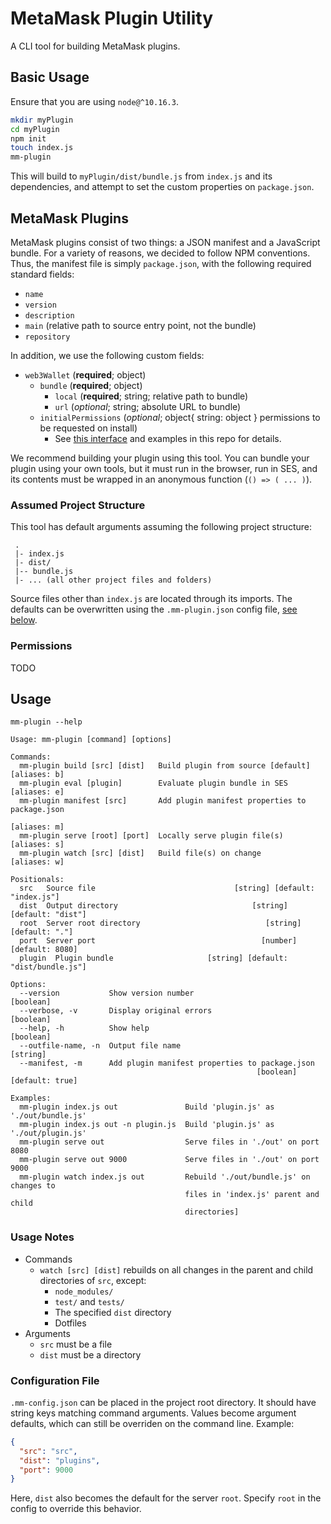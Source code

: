 # MetaMask Plugin Utility

A CLI tool for building MetaMask plugins.

## Basic Usage

Ensure that you are using `node@^10.16.3`.

```bash
mkdir myPlugin
cd myPlugin
npm init
touch index.js
mm-plugin
```

This will build to `myPlugin/dist/bundle.js` from `index.js` and its dependencies,
and attempt to set the custom properties on `package.json`.

## MetaMask Plugins

MetaMask plugins consist of two things: a JSON manifest and a JavaScript bundle.
For a variety of reasons, we decided to follow NPM conventions. Thus, the manifest file
is simply `package.json`, with the following required standard fields:
- `name`
- `version`
- `description`
- `main` (relative path to source entry point, not the bundle)
- `repository`

In addition, we use the following custom fields:
- `web3Wallet` (**required**; object)
  - `bundle` (**required**; object)
    - `local` (**required**; string; relative path to bundle)
    - `url` (*optional*; string; absolute URL to bundle)
  - `initialPermissions` (*optional*; object{ string: object } permissions
  to be requested on install)
    - See [this interface](https://github.com/MetaMask/json-rpc-capabilities-middleware#requestpermissions-irequestedpermissions)
    and examples in this repo for details.

We recommend building your plugin using this tool.
You can bundle your plugin using your own tools, but it must run in the browser,
run in SES, and its contents must be wrapped in an anonymous function (`() => ( ... )`).

### Assumed Project Structure

This tool has default arguments assuming the following project structure:
```
 .
 |- index.js
 |- dist/
 |-- bundle.js
 |- ... (all other project files and folders)
```
Source files other than `index.js` are located through its imports.
The defaults can be overwritten using the `.mm-plugin.json` config file,
[see below](#configuration-file).

### Permissions

TODO

## Usage

`mm-plugin --help`
```
Usage: mm-plugin [command] [options]

Commands:
  mm-plugin build [src] [dist]   Build plugin from source [default] [aliases: b]
  mm-plugin eval [plugin]        Evaluate plugin bundle in SES      [aliases: e]
  mm-plugin manifest [src]       Add plugin manifest properties to package.json
                                                                    [aliases: m]
  mm-plugin serve [root] [port]  Locally serve plugin file(s)       [aliases: s]
  mm-plugin watch [src] [dist]   Build file(s) on change            [aliases: w]

Positionals:
  src   Source file                               [string] [default: "index.js"]
  dist  Output directory                              [string] [default: "dist"]
  root  Server root directory                            [string] [default: "."]
  port  Server port                                     [number] [default: 8080]
  plugin  Plugin bundle                     [string] [default: "dist/bundle.js"]

Options:
  --version           Show version number                              [boolean]
  --verbose, -v       Display original errors                          [boolean]
  --help, -h          Show help                                        [boolean]
  --outfile-name, -n  Output file name                                  [string]
  --manifest, -m      Add plugin manifest properties to package.json
                                                       [boolean] [default: true]

Examples:
  mm-plugin index.js out               Build 'plugin.js' as './out/bundle.js'
  mm-plugin index.js out -n plugin.js  Build 'plugin.js' as './out/plugin.js'
  mm-plugin serve out                  Serve files in './out' on port 8080
  mm-plugin serve out 9000             Serve files in './out' on port 9000
  mm-plugin watch index.js out         Rebuild './out/bundle.js' on changes to
                                       files in 'index.js' parent and child
                                       directories]
```

### Usage Notes
- Commands
  - `watch [src] [dist]` rebuilds on all changes in the parent and child directories of `src`,
  except:
    - `node_modules/`
    - `test/` and `tests/`
    - The specified `dist` directory
    - Dotfiles
- Arguments
  - `src` must be a file
  - `dist` must be a directory

### Configuration File
`.mm-config.json` can be placed in the project root directory. It should have string keys matching
command arguments. Values become argument defaults, which can still be overriden on the command line.
Example:
```json
{
  "src": "src",
  "dist": "plugins",
  "port": 9000
}
```
Here, `dist` also becomes the default for the server `root`. Specify `root` in the config
to override this behavior.
